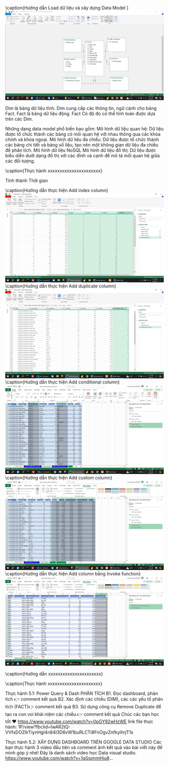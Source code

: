 <!-- !\subsubsection{Video 3} -->

\caption{Hướng dẫn Load dữ liệu và xây dựng Data Model }
![alt text](Bai1/Video3/HuongDan/image.png)

<!-- Dim & Fact: Bảng nào là dữ liệu động, bảng nào là dữ liệu tĩnh? -->

Dim là bảng dữ liệu tĩnh. Dim cung cấp các thông tin, ngữ cảnh cho bảng Fact.
Fact là bảng dữ liệu động. Fact Có độ đo có thể tính toán được dựa trên các Dim.

<!-- Có những dạng data model nào? -->

Những dạng data model phổ biến bao gồm:
Mô hình dữ liệu quan hệ: Dữ liệu được tổ chức thành các bảng có mối quan hệ với nhau thông qua các khóa chính và khóa ngoại.
Mô hình dữ liệu đa chiều: Dữ liệu được tổ chức thành các bảng chi tiết và bảng số liệu, tạo nên một không gian dữ liệu đa chiều để phân tích.
Mô hình dữ liệu NoSQL
Mô hình dữ liệu đồ thị: Dữ liệu được biểu diễn dưới dạng đồ thị với các đỉnh và cạnh để mô tả mối quan hệ giữa các đối tượng.

<!--  -->

\caption{Thực hành xxxxxxxxxxxxxxxxxxxxxx}

<!-- Bài tập cơ bản: Thực hành với sheet Sale của file KinhDoanh.xlsx: -->

<!-- 1. ETL dữ liệu -->

<!-- !hình ảnh -->

<!-- 2. Viết requirement -->

<!-- !Phân tích về -->

<!-- !Trên khía cạnh   -->

<!-- Phân tích về   Doanh thu -->
<!-- Trên khía cạnh  -->

Tỉnh thành
Thời gian

<!-- 3. Lên bảng danh mục các cột (vẽ voi) -->
<!-- !sheeet -->
<!-- Nhân viên sale		Loại mặt hàng			Hình thức vận chuyển		Đóng gói -->

<!-- 4. Phân tích Dim & Fact -->
<!-- !  ảnh -->

<!-- 5. Vẽ data model -->
<!-- !   hcn d -->

<!-- Bài tập nâng cao: Thực hành với sheet Sale và sheet Marketing của file KinhDoanh.xlsx: -->

<!-- 1. ETL dữ liệu (Merge 2 sheet với nhau) -->
<!-- 2. Viết requirement -->
<!-- 3. Lên bảng danh mục các cột (vẽ voi) -->
<!-- 4. Phân tích Dim & Fact -->
<!-- 5. Vẽ data model -->

<!-- !\subsubsection{Video 4} -->
<!-- !\subsubsection{Video 4} -->
<!-- !\subsubsection{Video 4} -->
<!-- !\subsubsection{Video 4} -->
<!-- !\subsubsection{Video 4} -->
<!-- !\subsubsection{Video 4} -->
<!-- !\subsubsection{Video 4} -->
<!-- !\subsubsection{Video 4} -->
<!-- !\subsubsection{Video 4} -->
\caption{Hướng dẫn thực hiện  Add index column}
![alt text](Bai1/Video4/HuongDan/0.png)
\caption{Hướng dẫn thực hiện  Add duplicate column}
![alt text](Bai1/Video4/HuongDan/1.png)
\caption{Hướng dẫn thực hiện  Add conditional column}
![alt text](Bai1/Video4/HuongDan/2.png)
\caption{Hướng dẫn thực hiện  Add custom column}
![alt text](Bai1/Video4/HuongDan/3.png)
\caption{Hướng dẫn thực hiện  Add column bằng Invoke function}
![alt text](Bai1/Video4/HuongDan/4.png)



<!-- !\subsubsection{Video 5} -->
<!-- !\subsubsection{Video 5} -->
<!-- !\subsubsection{Video 5} -->
<!-- !\subsubsection{Video 5} -->
<!-- !\subsubsection{Video 5} -->
<!-- !\subsubsection{Video 5} -->
<!-- !\subsubsection{Video 5} -->
<!-- !\subsubsection{Video 5} -->
<!-- !\subsubsection{Video 5} -->
<!-- !\subsubsection{Video 5} -->
<!-- !\subsubsection{Video 5} -->
<!-- !\subsubsection{Video 5} -->

<!--  -->

\caption{Hướng dẫn xxxxxxxxxxxxxxxxxxxxxx}

\caption{Thực hành xxxxxxxxxxxxxxxxxxxxxx}

<!--  -->
<!--  -->
<!--  -->
<!--  -->
<!--  -->
<!--  -->
<!--  -->
<!--  -->
<!--  -->
<!--  -->
<!--  -->

Thực hành 5.1: Power Query & Dash
PHÂN TÍCH
B1. Đọc dashboard, phân tích 👉 comment kết quả
B2. Xác định các chiều (DIM), các các yếu tố phân tích (FACT)👉 comment kết quả
B3. Sử dụng công cụ Remove Duplicate để tạo ra con voi khái niệm các chiều.👉 comment kết quả
Chúc các bạn học tốt ❤
https://www.youtube.com/watch?v=0pGY92wHzWE
link file thực hành:
1P/view?fbclid=IwAR2tQ-VVfxDOZlIrTiynHgI4n84I3D6vW1buRLCTi8FnOgvZnfkyihrjT1s

<!--  -->

Thực hành 5.2: XÂY DỰNG DASHBOARD TRÊN GOOGLE DATA STUDIO
Các bạn thực hành 3 video đầu tiên và comment ảnh kết quả vào bài viết này để mình góp ý nhé!
Đây là danh sách video học Data visual studio.
https://www.youtube.com/watch?v=1qGsjmmHiu8...
